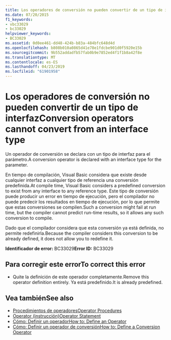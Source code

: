 ```yaml
---
title: Los operadores de conversión no pueden convertir de un tipo de interfaz
ms.date: 07/20/2015
f1_keywords:
- vbc33029
- bc33029
helpviewer_keywords:
- BC33029
ms.assetid: 0d0ee461-dd48-424b-b83a-484bfc648d4d
ms.openlocfilehash: b808b010a0865d41e78e1fdcbe901d0f5920e15b
ms.sourcegitcommit: 9b552addadfb57fab0b9e7852ed4f1f1b8a42f8e
ms.translationtype: MT
ms.contentlocale: es-ES
ms.lasthandoff: 04/23/2019
ms.locfileid: "61901958"
---
```

# <a name="conversion-operators-cannot-convert-from-an-interface-type"></a><span data-ttu-id="9b9ee-102">Los operadores de conversión no pueden convertir de un tipo de interfaz</span><span class="sxs-lookup"><span data-stu-id="9b9ee-102">Conversion operators cannot convert from an interface type</span></span>
<span data-ttu-id="9b9ee-103">Un operador de conversión se declara con un tipo de interfaz para el parámetro.</span><span class="sxs-lookup"><span data-stu-id="9b9ee-103">A conversion operator is declared with an interface type for the parameter.</span></span>  
  
 <span data-ttu-id="9b9ee-104">En tiempo de compilación, Visual Basic considera que existe desde cualquier interfaz a cualquier tipo de referencia una conversión predefinida.</span><span class="sxs-lookup"><span data-stu-id="9b9ee-104">At compile time, Visual Basic considers a predefined conversion to exist from any interface to any reference type.</span></span> <span data-ttu-id="9b9ee-105">Este tipo de conversión puede producir un error en tiempo de ejecución, pero el compilador no puede predecir los resultados en tiempo de ejecución, por lo que permite que estas conversiones se compilen.</span><span class="sxs-lookup"><span data-stu-id="9b9ee-105">Such a conversion might fail at run time, but the compiler cannot predict run-time results, so it allows any such conversion to compile.</span></span>  
  
 <span data-ttu-id="9b9ee-106">Dado que el compilador considera que esta conversión ya está definida, no permite redefinirla.</span><span class="sxs-lookup"><span data-stu-id="9b9ee-106">Because the compiler considers this conversion to be already defined, it does not allow you to redefine it.</span></span>  
  
 <span data-ttu-id="9b9ee-107">**Identificador de error:** BC33029</span><span class="sxs-lookup"><span data-stu-id="9b9ee-107">**Error ID:** BC33029</span></span>  
  
## <a name="to-correct-this-error"></a><span data-ttu-id="9b9ee-108">Para corregir este error</span><span class="sxs-lookup"><span data-stu-id="9b9ee-108">To correct this error</span></span>  
  
-   <span data-ttu-id="9b9ee-109">Quite la definición de este operador completamente.</span><span class="sxs-lookup"><span data-stu-id="9b9ee-109">Remove this operator definition entirely.</span></span> <span data-ttu-id="9b9ee-110">Ya está predefinido.</span><span class="sxs-lookup"><span data-stu-id="9b9ee-110">It is already predefined.</span></span>  
  
## <a name="see-also"></a><span data-ttu-id="9b9ee-111">Vea también</span><span class="sxs-lookup"><span data-stu-id="9b9ee-111">See also</span></span>

- [<span data-ttu-id="9b9ee-112">Procedimientos de operadores</span><span class="sxs-lookup"><span data-stu-id="9b9ee-112">Operator Procedures</span></span>](../../visual-basic/programming-guide/language-features/procedures/operator-procedures.md)
- [<span data-ttu-id="9b9ee-113">Operator (instrucción)</span><span class="sxs-lookup"><span data-stu-id="9b9ee-113">Operator Statement</span></span>](../../visual-basic/language-reference/statements/operator-statement.md)
- [<span data-ttu-id="9b9ee-114">Cómo: Definir un operador</span><span class="sxs-lookup"><span data-stu-id="9b9ee-114">How to: Define an Operator</span></span>](../../visual-basic/programming-guide/language-features/procedures/how-to-define-an-operator.md)
- [<span data-ttu-id="9b9ee-115">Cómo: Definir un operador de conversión</span><span class="sxs-lookup"><span data-stu-id="9b9ee-115">How to: Define a Conversion Operator</span></span>](../../visual-basic/programming-guide/language-features/procedures/how-to-define-a-conversion-operator.md)
